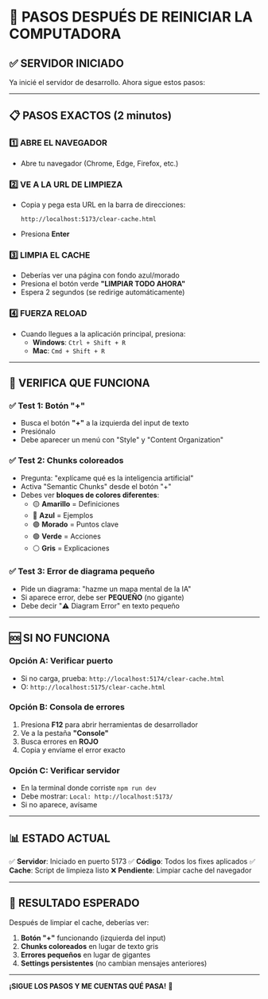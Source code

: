 # 🚀 PASOS DESPUÉS DE REINICIAR LA COMPUTADORA

## ✅ **SERVIDOR INICIADO**

Ya inicié el servidor de desarrollo. Ahora sigue estos pasos:

---

## 📋 **PASOS EXACTOS (2 minutos)**

### 1️⃣ **ABRE EL NAVEGADOR**
- Abre tu navegador (Chrome, Edge, Firefox, etc.)

### 2️⃣ **VE A LA URL DE LIMPIEZA**
- Copia y pega esta URL en la barra de direcciones:
  ```
  http://localhost:5173/clear-cache.html
  ```
- Presiona **Enter**

### 3️⃣ **LIMPIA EL CACHE**
- Deberías ver una página con fondo azul/morado
- Presiona el botón verde **"LIMPIAR TODO AHORA"**
- Espera 2 segundos (se redirige automáticamente)

### 4️⃣ **FUERZA RELOAD**
- Cuando llegues a la aplicación principal, presiona:
  - **Windows**: `Ctrl + Shift + R`
  - **Mac**: `Cmd + Shift + R`

---

## 🎯 **VERIFICA QUE FUNCIONA**

### ✅ **Test 1: Botón "+"**
- Busca el botón **"+"** a la izquierda del input de texto
- Presiónalo
- Debe aparecer un menú con "Style" y "Content Organization"

### ✅ **Test 2: Chunks coloreados**
- Pregunta: "explícame qué es la inteligencia artificial"
- Activa "Semantic Chunks" desde el botón "+"
- Debes ver **bloques de colores diferentes**:
  - 🟡 **Amarillo** = Definiciones
  - 🔵 **Azul** = Ejemplos
  - 🟣 **Morado** = Puntos clave
  - 🟢 **Verde** = Acciones
  - ⚪ **Gris** = Explicaciones

### ✅ **Test 3: Error de diagrama pequeño**
- Pide un diagrama: "hazme un mapa mental de la IA"
- Si aparece error, debe ser **PEQUEÑO** (no gigante)
- Debe decir "⚠️ Diagram Error" en texto pequeño

---

## 🆘 **SI NO FUNCIONA**

### Opción A: Verificar puerto
- Si no carga, prueba: `http://localhost:5174/clear-cache.html`
- O: `http://localhost:5175/clear-cache.html`

### Opción B: Consola de errores
1. Presiona **F12** para abrir herramientas de desarrollador
2. Ve a la pestaña **"Console"**
3. Busca errores en **ROJO**
4. Copia y envíame el error exacto

### Opción C: Verificar servidor
- En la terminal donde corriste `npm run dev`
- Debe mostrar: `Local: http://localhost:5173/`
- Si no aparece, avísame

---

## 📊 **ESTADO ACTUAL**

✅ **Servidor**: Iniciado en puerto 5173
✅ **Código**: Todos los fixes aplicados
✅ **Cache**: Script de limpieza listo
❌ **Pendiente**: Limpiar cache del navegador

---

## 🎉 **RESULTADO ESPERADO**

Después de limpiar el cache, deberías ver:

1. **Botón "+"** funcionando (izquierda del input)
2. **Chunks coloreados** en lugar de texto gris
3. **Errores pequeños** en lugar de gigantes
4. **Settings persistentes** (no cambian mensajes anteriores)

---

**¡SIGUE LOS PASOS Y ME CUENTAS QUÉ PASA!** 🚀
